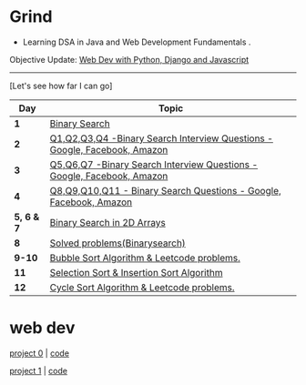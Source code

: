 
# Grind

- Learning DSA in Java and Web Development Fundamentals .


 Objective Update:
[Web Dev with Python, Django and Javascript](https://cs50.harvard.edu/web/2020/)




---
[Let's see how far I can go]

Day | Topic
--- | ---
**1** |  [Binary Search](/Days/Day01.md)
**2** |  [Q1,Q2,Q3,Q4 -Binary Search Interview Questions - Google, Facebook, Amazon](/Days/Day02.md)
**3** |  [Q5,Q6,Q7 -Binary Search Interview Questions - Google, Facebook, Amazon](/Days/Day03.md)
**4** |  [Q8,Q9,Q10,Q11 - Binary Search Questions - Google, Facebook, Amazon](/Days/Day04.md)
**5, 6 & 7** | [Binary Search in 2D Arrays](/Days/Day05-6-7.md)
**8** | [Solved problems(Binarysearch)](/Days/Day08.md)
**9-10** | [Bubble Sort Algorithm & Leetcode problems.](/Days/Day09&10.md)
**11** | [Selection Sort & Insertion Sort Algorithm](/Days/Day11.md)
**12** | [Cycle Sort Algorithm & Leetcode problems.](/Days/Day12.md)



# web dev 


 [project 0](https://cs50.harvard.edu/web/2020/projects/0/) |  [code](/Code/project0) 

 [project 1](https://cs50.harvard.edu/web/2020/projects/1/) |  [code](target="blank")     